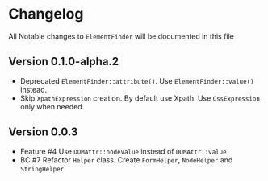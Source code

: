 # Changelog
All Notable changes to `ElementFinder` will be documented in this file

## Version 0.1.0-alpha.2
- Deprecated `ElementFinder::attribute()`. Use `ElementFinder::value()` instead.
- Skip `XpathExpression` creation. By default use Xpath. Use `CssExpression` only when needed.  

## Version 0.0.3
- Feature #4 Use `DOMAttr::nodeValue` instead of `DOMAttr::value`    
- BC #7 Refactor `Helper` class. Create `FormHelper`, `NodeHelper` and `StringHelper`    